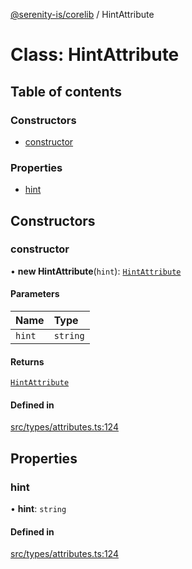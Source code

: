 [@serenity-is/corelib](../README.md) / HintAttribute

# Class: HintAttribute

## Table of contents

### Constructors

- [constructor](HintAttribute.md#constructor)

### Properties

- [hint](HintAttribute.md#hint)

## Constructors

### constructor

• **new HintAttribute**(`hint`): [`HintAttribute`](HintAttribute.md)

#### Parameters

| Name | Type |
| :------ | :------ |
| `hint` | `string` |

#### Returns

[`HintAttribute`](HintAttribute.md)

#### Defined in

[src/types/attributes.ts:124](https://github.com/serenity-is/serenity/blob/master/packages/corelib/src/types/attributes.ts#L124)

## Properties

### hint

• **hint**: `string`

#### Defined in

[src/types/attributes.ts:124](https://github.com/serenity-is/serenity/blob/master/packages/corelib/src/types/attributes.ts#L124)
